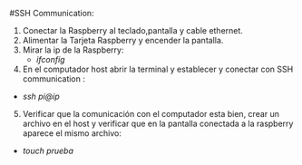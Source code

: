 #SSH Communication:

1. Conectar la Raspberry al teclado,pantalla y cable ethernet.
2. Alimentar la Tarjeta Raspberry y encender la pantalla.
3. Mirar la ip de la Raspberry:
   + *ifconfig*
4.  En el computador host abrir la terminal y establecer y conectar con SSH communication : 
   + *ssh pi@ip*
5. Verificar que la comunicación con el computador esta bien, crear un archivo en el host y verificar que en la pantalla 
conectada a la raspberry aparece el mismo archivo:
  + *touch prueba*
  
